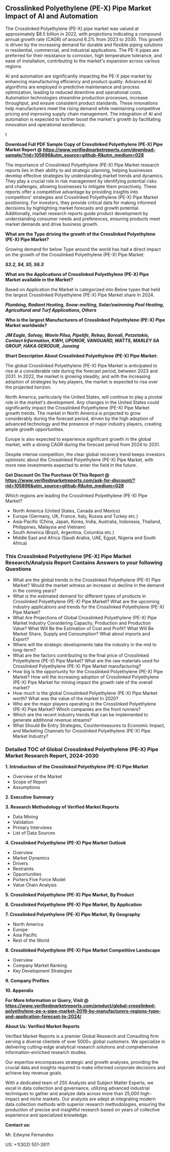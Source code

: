 <h2>Crosslinked Polyethylene (PE-X) Pipe Market Impact of AI and Automation</h2><p>The Crosslinked Polyethylene (PE-X) pipe market was valued at approximately $8.5 billion in 2022, with projections indicating a compound annual growth rate (CAGR) of around 6.2% from 2023 to 2030. This growth is driven by the increasing demand for durable and flexible piping solutions in residential, commercial, and industrial applications. The PE-X pipes are preferred for their resistance to corrosion, high temperature tolerance, and ease of installation, contributing to the market's expansion across various regions.</p><p>AI and automation are significantly impacting the PE-X pipe market by enhancing manufacturing efficiency and product quality. Advanced AI algorithms are employed in predictive maintenance and process optimization, leading to reduced downtime and operational costs. Automation technologies streamline production processes, increase throughput, and ensure consistent product standards. These innovations help manufacturers meet the rising demand while maintaining competitive pricing and improving supply chain management. The integration of AI and automation is expected to further boost the market's growth by facilitating innovation and operational excellence.</p>t</p><p id="" class=""><strong>Download Full PDF Sample Copy of Crosslinked Polyethylene (PE-X) Pipe Market Report @ <a href="https://www.verifiedmarketreports.com/download-sample/?rid=105896&utm_source=github-R&utm_medium=028" target="_blank">https://www.verifiedmarketreports.com/download-sample/?rid=105896&utm_source=github-R&utm_medium=028</a></strong></p><p>The importance of&nbsp;Crosslinked Polyethylene (PE-X) Pipe Market research reports lies in their ability to aid strategic planning, helping businesses develop effective strategies by understanding market trends and dynamics. They play a crucial role in risk management by identifying potential risks and challenges, allowing businesses to mitigate them proactively. These reports offer a competitive advantage by providing insights into competitors' strategies and Crosslinked Polyethylene (PE-X) Pipe Market positioning. For investors, they provide critical data for making informed decisions by highlighting market forecasts and growth potential. Additionally, market research reports guide product development by understanding consumer needs and preferences, ensuring products meet market demands and drive business growth.</p><p><strong>What are the&nbsp;Type driving the growth of the Crosslinked Polyethylene (PE-X) Pipe Market?</strong></p><p id="" class="">Growing demand for below Type around the world has had a direct impact on the growth of the Crosslinked Polyethylene (PE-X) Pipe Market:</p><em><strong>S3.2, S4, S5, S6.3</strong></em></p><strong>What are the&nbsp;Applications&nbsp;of Crosslinked Polyethylene (PE-X) Pipe Market available in the Market?</strong></p><p id="" class="">Based on Application the Market is categorized into Below types that held the largest Crosslinked Polyethylene (PE-X) Pipe Market share In 2024.</p><em><strong>Plumbing, Radiant Heating, Snow-melting, Solar/swimming Pool Heating, Agricultural and Turf Applications, Others</strong></em></p><strong>Who is the largest Manufacturers of Crosslinked Polyethylene (PE-X) Pipe Market worldwide?</strong></p><p><em><strong>JM Eagle, Solvay, Wavin Pilsa, Pipelife, Rehau, Boreali, Petzetakis, Contact Information, KWH, UPONOR, VANGUARD, WATTS, MARLEY SA GROUP, HAKA GERODUR, Junxing</strong></em></p><p id="" class=""><strong>Short Description About Crosslinked Polyethylene (PE-X) Pipe Market:</strong></p><p>The global Crosslinked Polyethylene (PE-X) Pipe Market is anticipated to rise at a considerable rate during the forecast period, between 2023 and 2031. In 2022, the market is growing steadily, and with the increasing adoption of strategies by key players, the market is expected to rise over the projected horizon.</p><p>North America, particularly the United States, will continue to play a pivotal role in the market's development. Any changes in the United States could significantly impact the Crosslinked Polyethylene (PE-X) Pipe Market growth trends. The market in North America is projected to grow considerably during the forecast period, driven by the high adoption of advanced technology and the presence of major industry players, creating ample growth opportunities.</p><p>Europe is also expected to experience significant growth in the global market, with a strong CAGR during the forecast period from 2024 to 2031.</p><p>Despite intense competition, the clear global recovery trend keeps investors optimistic about the Crosslinked Polyethylene (PE-X) Pipe Market, with more new investments expected to enter the field in the future.</p><p id="" class=""><strong>Get Discount On The Purchase Of This Report @ <a href="https://www.verifiedmarketreports.com/ask-for-discount/?rid=105896&utm_source=github-R&utm_medium=028" target="_blank">https://www.verifiedmarketreports.com/ask-for-discount/?rid=105896&utm_source=github-R&utm_medium=028</a></strong></p>Which regions are leading the Crosslinked Polyethylene (PE-X) Pipe Market?</p><ul><li>North America (United States, Canada and Mexico)</li><li>Europe (Germany, UK, France, Italy, Russia and Turkey etc.)</li><li>Asia-Pacific (China, Japan, Korea, India, Australia, Indonesia, Thailand, Philippines, Malaysia and Vietnam)</li><li>South America (Brazil, Argentina, Columbia etc.)</li><li>Middle East and Africa (Saudi Arabia, UAE, Egypt, Nigeria and South Africa)</li></ul><h3 id="" class="">This Crosslinked Polyethylene (PE-X) Pipe Market Research/Analysis Report Contains Answers to your following Questions</h3><ul><li>What are the global trends in the Crosslinked Polyethylene (PE-X) Pipe Market? Would the market witness an increase or decline in the demand in the coming years?</li><li>What is the estimated demand for different types of products in Crosslinked Polyethylene (PE-X) Pipe Market? What are the upcoming industry applications and trends for the Crosslinked Polyethylene (PE-X) Pipe Market?</li><li>What Are Projections of Global Crosslinked Polyethylene (PE-X) Pipe Market Industry Considering Capacity, Production and Production Value? What Will Be the Estimation of Cost and Profit? What Will Be Market Share, Supply and Consumption? What about imports and Export?</li><li>Where will the strategic developments take the industry in the mid to long-term?</li><li>What are the factors contributing to the final price of Crosslinked Polyethylene (PE-X) Pipe Market? What are the raw materials used for Crosslinked Polyethylene (PE-X) Pipe Market manufacturing?</li><li>How big is the opportunity for the Crosslinked Polyethylene (PE-X) Pipe Market? How will the increasing adoption of Crosslinked Polyethylene (PE-X) Pipe Market for mining impact the growth rate of the overall market?</li><li>How much is the global Crosslinked Polyethylene (PE-X) Pipe Market worth? What was the value of the market In 2020?</li><li>Who are the major players operating in the Crosslinked Polyethylene (PE-X) Pipe Market? Which companies are the front runners?</li><li>Which are the recent industry trends that can be implemented to generate additional revenue streams?</li><li>What Should Be Entry Strategies, Countermeasures to Economic Impact, and Marketing Channels for Crosslinked Polyethylene (PE-X) Pipe Market Industry?</li></ul><h3 id="" class="">Detailed TOC of Global Crosslinked Polyethylene (PE-X) Pipe Market Research Report, 2024-2030</h3><p id="" class=""><strong>1. Introduction of the Crosslinked Polyethylene (PE-X) Pipe Market</strong></p><ul><li>Overview of the Market</li><li>Scope of Report</li><li>Assumptions</li></ul><p id="" class=""><strong>2. Executive Summary</strong></p><p id="" class=""><strong>3. Research Methodology of Verified Market Reports</strong></p><ul><li>Data Mining</li><li>Validation</li><li>Primary Interviews</li><li>List of Data Sources</li></ul><p id="" class=""><strong>4. Crosslinked Polyethylene (PE-X) Pipe Market Outlook</strong></p><ul><li>Overview</li><li>Market Dynamics</li><li>Drivers</li><li>Restraints</li><li>Opportunities</li><li>Porters Five Force Model</li><li>Value Chain Analysis</li></ul><p id="" class=""><strong>5. Crosslinked Polyethylene (PE-X) Pipe Market, By Product</strong></p><p id="" class=""><strong>6. Crosslinked Polyethylene (PE-X) Pipe Market, By Application</strong></p><p id="" class=""><strong>7. Crosslinked Polyethylene (PE-X) Pipe Market, By Geography</strong></p><ul><li>North America</li><li>Europe</li><li>Asia Pacific</li><li>Rest of the World</li></ul><p id="" class=""><strong>8. Crosslinked Polyethylene (PE-X) Pipe Market Competitive Landscape</strong></p><ul><li>Overview</li><li>Company Market Ranking</li><li>Key Development Strategies</li></ul><p id="" class=""><strong>9. Company Profiles</strong></p><p id="" class=""><strong>10. Appendix</strong></p><p id="" class=""><strong>For More Information or Query, Visit @ <a href="https://www.verifiedmarketreports.com/product/global-crosslinked-polyethylene-pe-x-pipe-market-2019-by-manufacturers-regions-type-and-application-forecast-to-2024/" target="_blank">https://www.verifiedmarketreports.com/product/global-crosslinked-polyethylene-pe-x-pipe-market-2019-by-manufacturers-regions-type-and-application-forecast-to-2024/</a></strong></p><p id="" class=""><strong>About Us: Verified Market Reports</strong></p><p id="" class="">Verified Market Reports is a premier Global Research and Consulting firm serving a diverse clientele of over 5000+ global customers. We specialize in delivering cutting-edge analytical research solutions and comprehensive information-enriched research studies.</p><p id="" class="">Our expertise encompasses strategic and growth analyses, providing the crucial data and insights required to make informed corporate decisions and achieve key revenue goals.</p><p id="" class="">With a dedicated team of 250 Analysts and Subject Matter Experts, we excel in data collection and governance, utilizing advanced industrial techniques to gather and analyze data across more than 25,000 high-impact and niche markets. Our analysts are adept at integrating modern data collection methods with superior research methodologies, ensuring the production of precise and insightful research based on years of collective experience and specialized knowledge.</p><p id="" class=""><strong>Contact us:</strong></p><p id="" class="">Mr. Edwyne Fernandes</p><p id="" class="">US: +1(302) 551-2611</p>